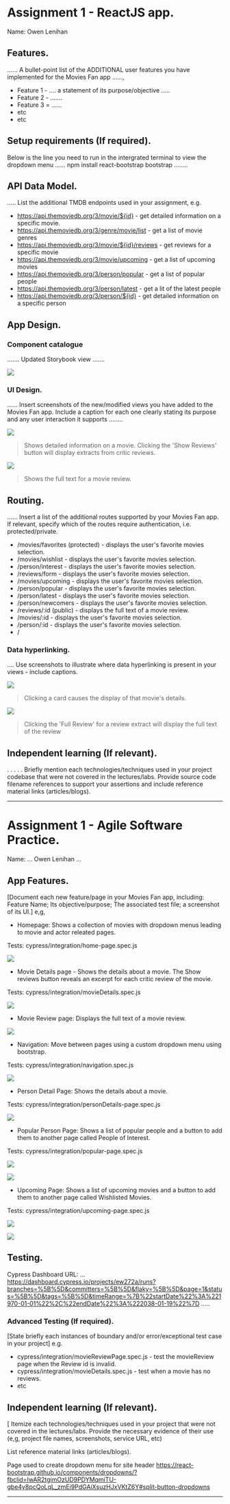 # Assignment 1 - ReactJS app.

Name: Owen Lenihan

## Features.

...... A bullet-point list of the ADDITIONAL user features you have implemented for the  Movies Fan app ......,
 
 + Feature 1 - .... a statement of its purpose/objective ..... 
 + Feature 2 - .......
 + Feature 3 = ......
 + etc
 + etc

## Setup requirements (If required).

 Below is the line you need to run in the intergrated terminal to view the dropdown menu
...... npm install react-bootstrap bootstrap ........

## API Data Model.

..... List the additional TMDB endpoints used in your assignment, e.g.

+ https://api.themoviedb.org/3/movie/${id} - get detailed information on a specific movie. 
+ https://api.themoviedb.org/3/genre/movie/list - get a list of movie genres
+ https://api.themoviedb.org/3/movie/${id}/reviews - get reviews for a specific movie
+ https://api.themoviedb.org/3/movie/upcoming - get a list of upcoming movies
+ https://api.themoviedb.org/3/person/popular - get a list of popular people
+ https://api.themoviedb.org/3/person/latest - get a lit of the latest people
+ https://api.themoviedb.org/3/person/${id} - get detailed information on a specific person

## App Design.

### Component catalogue

....... Updated Storybook view .......

![][storiesUpdated]

### UI Design.

...... Insert screenshots of the new/modified views you have added to the Movies Fan app. Include a caption for each one clearly stating its purpose and any user interaction it supports ........

![][movieDetail]
>Shows detailed information on a movie. Clicking the 'Show Reviews' button will display extracts from critic reviews.

![][review]
>Shows the full text for a movie review. 

## Routing.

...... Insert a list of the additional routes supported by your Movies Fan app. If relevant, specify which of the routes require authentication, i.e. protected/private.

+ /movies/favorites (protected) - displays the user's favorite movies selection.
+ /movies/wishlist - displays the user's favorite movies selection.
+ /person/interest - displays the user's favorite movies selection.
+ /reviews/form - displays the user's favorite movies selection.
+ /movies/upcoming - displays the user's favorite movies selection.
+ /person/popular - displays the user's favorite movies selection.
+ /person/latest - displays the user's favorite movies selection.
+ /person/newcomers - displays the user's favorite movies selection.
+ /reviews/:id (public) - displays the full text of a movie review.
+ /movies/:id - displays the user's favorite movies selection.
+ /person/:id - displays the user's favorite movies selection.
+ /

### Data hyperlinking.

.... Use screenshots to illustrate where data hyperlinking is present in your views - include captions.

![][cardLink]
> Clicking a card causes the display of that movie's details.

![][reviewLink]
>Clicking the 'Full Review' for a review extract will display the full text of the review

## Independent learning (If relevant).

. . . . . Briefly mention each technologies/techniques used in your project codebase that were not covered in the lectures/labs. Provide source code filename references to support your assertions and include reference material links (articles/blogs).

---------------------------------

# Assignment 1 - Agile Software Practice.

Name: ... Owen Lenihan ...

## App Features.

[Document each new feature/page in your Movies Fan app, including: Feature Name; Its objective/purpose; The associated test file; a screenshot of its UI.]
e,g,

+ Homepage: Shows a collection of movies with dropdown menus leading to movie and actor releated pages.

Tests: cypress/integration/home-page.spec.js

![][homepage]

 
+ Movie Details page - Shows the details about a movie. The Show reviews button reveals an excerpt for each critic review of the movie.

Tests: cypress/integration/movieDetails.spec.js 


![][movieDetail]

+ Movie Review page: Displays the full text of a movie review.

![][review]


+ Navigation: Move between pages using a custom dropdown menu using bootstrap.

Tests: cypress/integration/navigation.spec.js

![][navigation]


+ Person Detail Page: Shows the details about a movie.

Tests: cypress/integration/personDetails-page.spec.js

![][peopleDetail]


+ Popular Person Page: Shows a list of popular people and a button to add them to another page called People of Interest.

Tests: cypress/integration/popular-page.spec.js

![][popularPage]

![][interestPage]


+ Upcoming Page: Shows a list of upcoming movies and a button to add them to another page called Wishlisted Movies.

Tests: cypress/integration/upcoming-page.spec.js

![][upcomingList]

![][wishlistPage]

## Testing.

Cypress Dashboard URL: ... https://dashboard.cypress.io/projects/ew272a/runs?branches=%5B%5D&committers=%5B%5D&flaky=%5B%5D&page=1&status=%5B%5D&tags=%5B%5D&timeRange=%7B%22startDate%22%3A%221970-01-01%22%2C%22endDate%22%3A%222038-01-19%22%7D .....

### Advanced Testing (If required).

[State briefly each instances of boundary and/or error/exceptional test case in your project]
e.g.

+ cypress/integration/movieReviewPage.spec.js - test the movieReview page when the Review id is invalid. 
+ cypress/integration/movieDetails.spec.js - test when a movie has no reviews.
+ etc

## Independent learning (If relevant).

[ Itemize each technologies/techniques used in your project that were not covered in the lectures/labs. Provide the necessary evidence of their use (e,g, project file names, screenshots, service URL, etc)

List reference material links (articles/blogs).

Page used to create dropdown menu for site header
https://react-bootstrap.github.io/components/dropdowns/?fbclid=IwAR2tgimOzUD9PDYMqmiTU-gbe4y8pcQoLqL_zmEi9PdGAiXsuzHJxVKtZ6Y#split-button-dropdowns

---------------------------------
[homepage]: ./public/homepage.png
[interestPage]: ./public/interestPersonPage.png
[movieDetail]: ./public/movieDetail.png
[navigation]: ./public/navigation.png
[peopleDetail]: ./public/peopleDetail.png
[popularPage]: ./public/popularPersonPage.png
[review]: ./public/review.png
[reviewLink]: ./public/reviewlink.png
[stories]: ./public/storybook.png
[storiesUpdated]: ./public/StorybookUpdated.png
[upcomingList]: ./public/upcomingMoviePage.png
[interestPage]: ./public/interestPersonPage.png
[cardLink]: ./public/cardlink.png
[wishlistPage]: ./public/wishlistMoviePage.png

